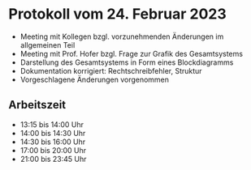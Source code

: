 # Protokoll vom 24. Februar 2023 

- Meeting mit Kollegen bzgl. vorzunehmenden Änderungen im allgemeinen Teil
- Meeting mit Prof. Hofer bzgl. Frage zur Grafik des Gesamtsystems
- Darstellung des Gesamtsystems in Form eines Blockdiagramms
- Dokumentation korrigiert: Rechtschreibfehler, Struktur
- Vorgeschlagene Änderungen vorgenommen   

## Arbeitszeit
<!-- { "progress": true, "date": ["23/02/24"] } -->
- 13:15 bis 14:00 Uhr
- 14:00 bis 14:30 Uhr
- 14:30 bis 16:00 Uhr
- 17:00 bis 20:00 Uhr
- 21:00 bis 23:45 Uhr 
<!-- { "progress": false } -->
